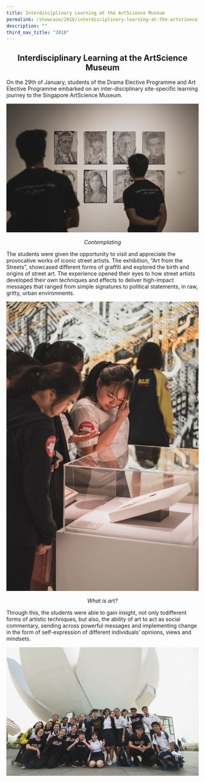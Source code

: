 ```yaml
---
title: Interdisciplinary Learning at the ArtScience Museum
permalink: /showcase/2018/interdisciplinary-learning-at-the-artscience-museum/
description: ""
third_nav_title: "2018"
---
```

## <center> Interdisciplinary Learning at the ArtScience Museum </center>

On the 29th of January, students of the Drama Elective Programme and Art Elective Programme embarked on an inter-disciplinary site-specific learning journey to the Singapore ArtScience Museum.

![](/images/IMG_1364.jpeg)

_<center>Contemplating</center>_

The students were given the opportunity to visit and appreciate the provocative works of iconic street artists. The exhibition, “Art from the Streets”, showcased different forms of graffiti and explored the birth and origins of street art. The experience opened their eyes to how street artists developed their own techniques and effects to deliver high-impact messages that ranged from simple signatures to political statements, in raw, gritty, urban environments.

![](/images/IMG_1363.jpeg)

_<center>What is art?</center>_

Through this, the students were able to gain insight, not only todifferent forms of artistic techniques, but also, the ability of art to act as social commentary, sending across powerful messages and implementing change in the form of self-expression of different individuals’ opinions, views and mindsets.

![](/images/IMG_1346-2.jpeg)